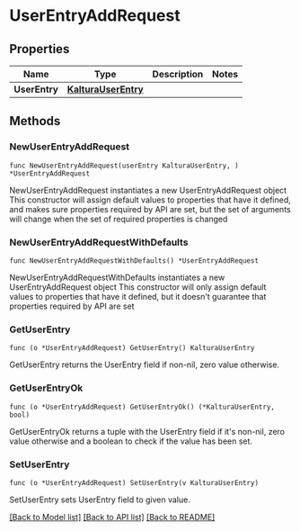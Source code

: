 # UserEntryAddRequest

## Properties

Name | Type | Description | Notes
------------ | ------------- | ------------- | -------------
**UserEntry** | [**KalturaUserEntry**](KalturaUserEntry.md) |  | 

## Methods

### NewUserEntryAddRequest

`func NewUserEntryAddRequest(userEntry KalturaUserEntry, ) *UserEntryAddRequest`

NewUserEntryAddRequest instantiates a new UserEntryAddRequest object
This constructor will assign default values to properties that have it defined,
and makes sure properties required by API are set, but the set of arguments
will change when the set of required properties is changed

### NewUserEntryAddRequestWithDefaults

`func NewUserEntryAddRequestWithDefaults() *UserEntryAddRequest`

NewUserEntryAddRequestWithDefaults instantiates a new UserEntryAddRequest object
This constructor will only assign default values to properties that have it defined,
but it doesn't guarantee that properties required by API are set

### GetUserEntry

`func (o *UserEntryAddRequest) GetUserEntry() KalturaUserEntry`

GetUserEntry returns the UserEntry field if non-nil, zero value otherwise.

### GetUserEntryOk

`func (o *UserEntryAddRequest) GetUserEntryOk() (*KalturaUserEntry, bool)`

GetUserEntryOk returns a tuple with the UserEntry field if it's non-nil, zero value otherwise
and a boolean to check if the value has been set.

### SetUserEntry

`func (o *UserEntryAddRequest) SetUserEntry(v KalturaUserEntry)`

SetUserEntry sets UserEntry field to given value.



[[Back to Model list]](../README.md#documentation-for-models) [[Back to API list]](../README.md#documentation-for-api-endpoints) [[Back to README]](../README.md)


